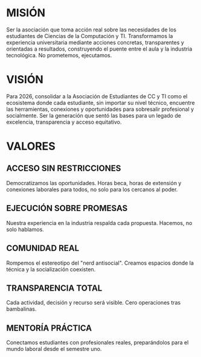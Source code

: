 # MISIÓN
Ser la asociación que toma acción real sobre las necesidades de los estudiantes de Ciencias de la Computación y TI. Transformamos la experiencia universitaria mediante acciones concretas, transparentes y orientadas a resultados, construyendo el puente entre el aula y la industria tecnológica. No prometemos, ejecutamos.

# VISIÓN
Para 2026, consolidar a la Asociación de Estudiantes de CC y TI como el ecosistema donde cada estudiante, sin importar su nivel técnico, encuentre las herramientas, conexiones y oportunidades para sobresalir profesional y socialmente. Ser la generación que sentó las bases para un legado de excelencia, transparencia y acceso equitativo.

# VALORES
## ACCESO SIN RESTRICCIONES
Democratizamos las oportunidades. Horas beca, horas de extensión y conexiones laborales para todos, no solo para los cercanos al poder.

## EJECUCIÓN SOBRE PROMESAS
Nuestra experiencia en la industria respalda cada propuesta. Hacemos, no solo hablamos.

## COMUNIDAD REAL
Rompemos el estereotipo del "nerd antisocial". Creamos espacios donde la técnica y la socialización coexisten.

## TRANSPARENCIA TOTAL
Cada actividad, decisión y recurso será visible. Cero operaciones tras bambalinas.

## MENTORÍA PRÁCTICA
Conectamos estudiantes con profesionales reales, preparándolos para el mundo laboral desde el semestre uno.